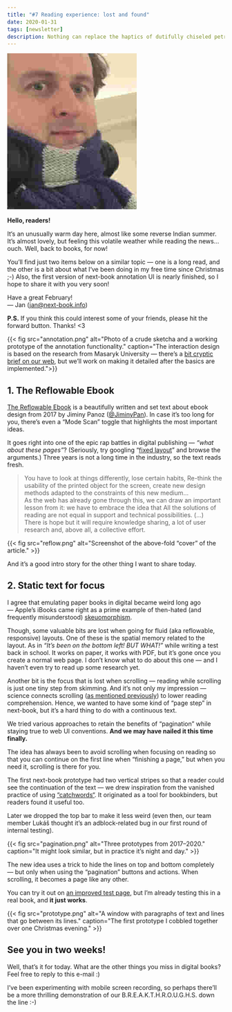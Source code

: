 ```yaml
---
title: "#7 Reading experience: lost and found"
date: 2020-01-31
tags: [newsletter]
description: Nothing can replace the haptics of dutifully chiseled petroglyphs.
---
```


<img src="me.jpg" class="me">

**Hello, readers!**

It‘s an unusually warm day here, almost like some reverse Indian summer. It’s almost lovely, but feeling this volatile weather while reading the news… ouch. Well, back to books, for now!

You’ll find just two items below on a similar topic — one is a long read, and the other is a bit about what I‘ve been doing in my free time since Christmas ;-) Also, the first version of next-book annotation UI is nearly finished, so I hope to share it with you very soon!

Have a great February!  
— Jan ([jan@next-book.info](mailto:jan@next-book.info))

**P.S.** If you think this could interest some of your friends, please hit the forward button. Thanks! <3

{{< fig
  src="annotation.png"
  alt="Photo of a crude sketcha and a working prototype of the annotation functionality."
  caption="The interaction design is based on the research from Masaryk University — there’s a [bit cryptic brief on our web](/articles/annotation/), but we’ll work on making it detailed after the basics are implemented.">}}

## 1\. The Reflowable Ebook

[The Reflowable Ebook](https://dauwhe.github.io/reflow/) is a beautifully written and set text about ebook design from 2017 by Jiminy Panoz ([@JiminyPan](https://twitter.com/JiminyPan)). In case it’s too long for you, there’s even a “Mode Scan” toggle that highlights the most important ideas.

It goes right into one of the epic rap battles in digital publishing — *“what about these pages”*? (Seriously, try googling “[fixed layout](https://duckduckgo.com/?q=fixed+layout)” and browse the arguments.) Three years is not a long time in the industry, so the text reads fresh.

> You have to look at things differently, lose certain habits, Re-think the usability of the printed object for the screen, create new design methods adapted to the constraints of this new medium…  
> As the web has already gone through this, we can draw an important lesson from it: we have to embrace the idea that All the solutions of reading are not equal in support and technical possibilities. (…)  
> There is hope but it will require knowledge sharing, a lot of user research and, above all, a collective effort.

{{< fig
  src="reflow.png"
  alt="Screenshot of the above-fold “cover” of the article." >}}

And it’s a good intro story for the other thing I want to share today.

## 2\. Static text for focus

I agree that emulating paper books in digital became weird long ago — Apple’s iBooks came right as a prime example of then-hated (and frequently misunderstood) [skeuomorphism](https://en.wikipedia.org/wiki/Skeuomorph).

Though, some valuable bits are lost when going for fluid (aka reflowable, responsive) layouts. One of these is the spatial memory related to the layout. As in _“It’s been on the bottom left! BUT WHAT!”_ while writing a test back in school. It works on paper, it works with PDF, but it’s gone once you create a normal web page. I don’t know what to do about this one — and I haven’t even try to read up some research yet.

Another bit is the focus that is lost when scrolling — reading while scrolling is just one tiny step from skimming. And it’s not only my impression — science connects scrolling ([as mentioned previously](https://www.scientificamerican.com/article/reading-paper-screens/)) to lower reading comprehension. Hence, we wanted to have some kind of “page step” in next-book, but it’s a hard thing to do with a continuous text.

We tried various approaches to retain the benefits of “pagination” while staying true to web UI conventions. **And we may have nailed it this time finally.**

The idea has always been to avoid scrolling when focusing on reading so that you can continue on the first line when “finishing a page,” but when you need it, scrolling is there for you.

The first next-book prototype had two vertical stripes so that a reader could see the continuation of the text — we drew inspiration from the vanished practice of using [“catchwords“](https://en.wikipedia.org/wiki/Catchword). It originated as a tool for bookbinders, but readers found it useful too.

Later we dropped the top bar to make it less weird (even then, our team member Lukáš thought it’s an adblock-related bug in our first round of internal testing).

{{< fig
  src="pagination.png"
  alt="Three prototypes from 2017–2020."
  caption="It might look similar, but in practice it’s night and day." >}}

The new idea uses a trick to hide the lines on top and bottom completely — but only when using the “pagination” buttons and actions. When scrolling, it becomes a page like any other.

You can try it out on [an improved test page](https://tmp.jan-martinek.com/test3.html), but I’m already testing this in a real book, and **it just works**.

{{< fig
  src="prototype.png"
  alt="A window with paragraphs of text and lines that go between its lines."
  caption="The first prototype I cobbled together over one Christmas evening." >}}

## See you in two weeks!

Well, that’s it for today. What are the other things you miss in digital books? Feel free to reply to this e-mail :)

I’ve been experimenting with mobile screen recording, so perhaps there’ll be a more thrilling demonstration of our B.R.E.A.K.T.H.R.O.U.G.H.S. down the line :-)
